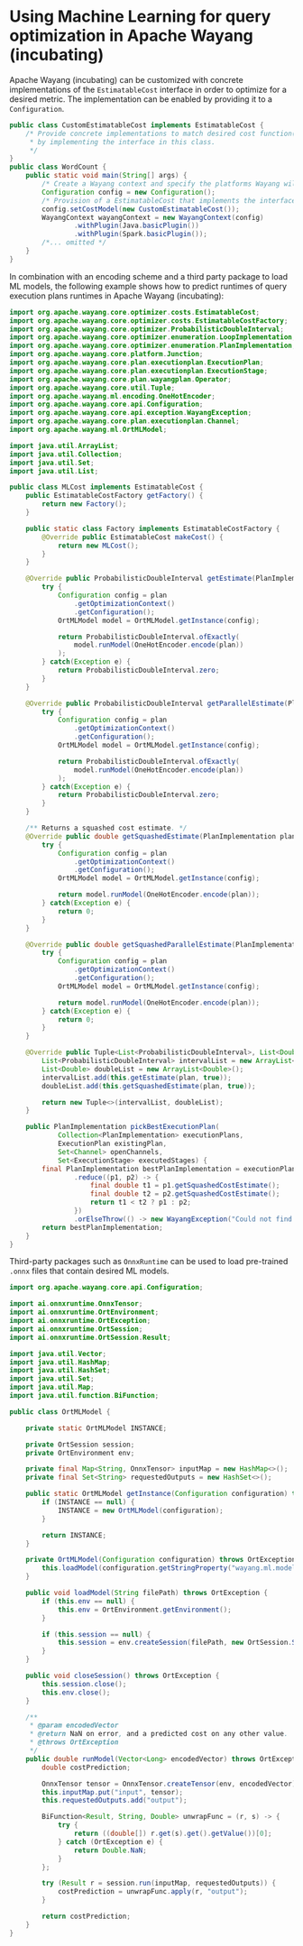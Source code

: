 <!--

  Licensed to the Apache Software Foundation (ASF) under one or more
  contributor license agreements.  See the NOTICE file distributed with
  this work for additional information regarding copyright ownership.
  The ASF licenses this file to You under the Apache License, Version 2.0
  (the "License"); you may not use this file except in compliance with
  the License.  You may obtain a copy of the License at

      http://www.apache.org/licenses/LICENSE-2.0

  Unless required by applicable law or agreed to in writing, software
  distributed under the License is distributed on an "AS IS" BASIS,
  WITHOUT WARRANTIES OR CONDITIONS OF ANY KIND, either express or implied.
  See the License for the specific language governing permissions and
  limitations under the License.

-->
# Using Machine Learning for query optimization in Apache Wayang (incubating)
Apache Wayang (incubating) can be customized with concrete
implementations of the `EstimatableCost` interface in order to optimize
for a desired metric.  The implementation can be enabled by providing it
to a `Configuration`.

```java
public class CustomEstimatableCost implements EstimatableCost {
    /* Provide concrete implementations to match desired cost function(s)
     * by implementing the interface in this class.
     */
}
public class WordCount {
    public static void main(String[] args) {
        /* Create a Wayang context and specify the platforms Wayang will consider */
        Configuration config = new Configuration();
        /* Provision of a EstimatableCost that implements the interface.*/
        config.setCostModel(new CustomEstimatableCost());
        WayangContext wayangContext = new WayangContext(config)
                .withPlugin(Java.basicPlugin())
                .withPlugin(Spark.basicPlugin());
        /*... omitted */
    }
}
```

In combination with an encoding scheme and a third party package to load
ML models, the following example shows how to predict runtimes of query
execution plans runtimes in Apache Wayang (incubating):

```java
import org.apache.wayang.core.optimizer.costs.EstimatableCost;
import org.apache.wayang.core.optimizer.costs.EstimatableCostFactory;
import org.apache.wayang.core.optimizer.ProbabilisticDoubleInterval;
import org.apache.wayang.core.optimizer.enumeration.LoopImplementation;
import org.apache.wayang.core.optimizer.enumeration.PlanImplementation;
import org.apache.wayang.core.platform.Junction;
import org.apache.wayang.core.plan.executionplan.ExecutionPlan;
import org.apache.wayang.core.plan.executionplan.ExecutionStage;
import org.apache.wayang.core.plan.wayangplan.Operator;
import org.apache.wayang.core.util.Tuple;
import org.apache.wayang.ml.encoding.OneHotEncoder;
import org.apache.wayang.core.api.Configuration;
import org.apache.wayang.core.api.exception.WayangException;
import org.apache.wayang.core.plan.executionplan.Channel;
import org.apache.wayang.ml.OrtMLModel;

import java.util.ArrayList;
import java.util.Collection;
import java.util.Set;
import java.util.List;

public class MLCost implements EstimatableCost {
    public EstimatableCostFactory getFactory() {
        return new Factory();
    }

    public static class Factory implements EstimatableCostFactory {
        @Override public EstimatableCost makeCost() {
            return new MLCost();
        }
    }

    @Override public ProbabilisticDoubleInterval getEstimate(PlanImplementation plan, boolean isOverheadIncluded) {
        try {
            Configuration config = plan
                .getOptimizationContext()
                .getConfiguration();
            OrtMLModel model = OrtMLModel.getInstance(config);

            return ProbabilisticDoubleInterval.ofExactly(
                model.runModel(OneHotEncoder.encode(plan))
            );
        } catch(Exception e) {
            return ProbabilisticDoubleInterval.zero;
        }
    }

    @Override public ProbabilisticDoubleInterval getParallelEstimate(PlanImplementation plan, boolean isOverheadIncluded) {
        try {
            Configuration config = plan
                .getOptimizationContext()
                .getConfiguration();
            OrtMLModel model = OrtMLModel.getInstance(config);

            return ProbabilisticDoubleInterval.ofExactly(
                model.runModel(OneHotEncoder.encode(plan))
            );
        } catch(Exception e) {
            return ProbabilisticDoubleInterval.zero;
        }
    }

    /** Returns a squashed cost estimate. */
    @Override public double getSquashedEstimate(PlanImplementation plan, boolean isOverheadIncluded) {
        try {
            Configuration config = plan
                .getOptimizationContext()
                .getConfiguration();
            OrtMLModel model = OrtMLModel.getInstance(config);

            return model.runModel(OneHotEncoder.encode(plan));
        } catch(Exception e) {
            return 0;
        }
    }

    @Override public double getSquashedParallelEstimate(PlanImplementation plan, boolean isOverheadIncluded) {
        try {
            Configuration config = plan
                .getOptimizationContext()
                .getConfiguration();
            OrtMLModel model = OrtMLModel.getInstance(config);

            return model.runModel(OneHotEncoder.encode(plan));
        } catch(Exception e) {
            return 0;
        }
    }

    @Override public Tuple<List<ProbabilisticDoubleInterval>, List<Double>> getParallelOperatorJunctionAllCostEstimate(PlanImplementation plan, Operator operator) {
        List<ProbabilisticDoubleInterval> intervalList = new ArrayList<ProbabilisticDoubleInterval>();
        List<Double> doubleList = new ArrayList<Double>();
        intervalList.add(this.getEstimate(plan, true));
        doubleList.add(this.getSquashedEstimate(plan, true));

        return new Tuple<>(intervalList, doubleList);
    }

    public PlanImplementation pickBestExecutionPlan(
            Collection<PlanImplementation> executionPlans,
            ExecutionPlan existingPlan,
            Set<Channel> openChannels,
            Set<ExecutionStage> executedStages) {
        final PlanImplementation bestPlanImplementation = executionPlans.stream()
                .reduce((p1, p2) -> {
                    final double t1 = p1.getSquashedCostEstimate();
                    final double t2 = p2.getSquashedCostEstimate();
                    return t1 < t2 ? p1 : p2;
                })
                .orElseThrow(() -> new WayangException("Could not find an execution plan."));
        return bestPlanImplementation;
    }
}
```

Third-party packages such as `OnnxRuntime` can be used to load
pre-trained `.onnx` files that contain desired ML models.

```java
import org.apache.wayang.core.api.Configuration;

import ai.onnxruntime.OnnxTensor;
import ai.onnxruntime.OrtEnvironment;
import ai.onnxruntime.OrtException;
import ai.onnxruntime.OrtSession;
import ai.onnxruntime.OrtSession.Result;

import java.util.Vector;
import java.util.HashMap;
import java.util.HashSet;
import java.util.Set;
import java.util.Map;
import java.util.function.BiFunction;

public class OrtMLModel {

    private static OrtMLModel INSTANCE;

    private OrtSession session;
    private OrtEnvironment env;

    private final Map<String, OnnxTensor> inputMap = new HashMap<>();
    private final Set<String> requestedOutputs = new HashSet<>();

    public static OrtMLModel getInstance(Configuration configuration) throws OrtException {
        if (INSTANCE == null) {
            INSTANCE = new OrtMLModel(configuration);
        }

        return INSTANCE;
    }

    private OrtMLModel(Configuration configuration) throws OrtException {
        this.loadModel(configuration.getStringProperty("wayang.ml.model.file"));
    }

    public void loadModel(String filePath) throws OrtException {
        if (this.env == null) {
            this.env = OrtEnvironment.getEnvironment();
        }

        if (this.session == null) {
            this.session = env.createSession(filePath, new OrtSession.SessionOptions());
        }
    }

    public void closeSession() throws OrtException {
        this.session.close();
        this.env.close();
    }

    /**
     * @param encodedVector
     * @return NaN on error, and a predicted cost on any other value.
     * @throws OrtException
     */
    public double runModel(Vector<Long> encodedVector) throws OrtException {
        double costPrediction;

        OnnxTensor tensor = OnnxTensor.createTensor(env, encodedVector);
        this.inputMap.put("input", tensor);
        this.requestedOutputs.add("output");

        BiFunction<Result, String, Double> unwrapFunc = (r, s) -> {
            try {
                return ((double[]) r.get(s).get().getValue())[0];
            } catch (OrtException e) {
                return Double.NaN;
            }
        };

        try (Result r = session.run(inputMap, requestedOutputs)) {
            costPrediction = unwrapFunc.apply(r, "output");
        }

        return costPrediction;
    }
}
```
